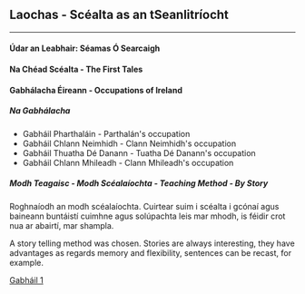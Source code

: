## Laochas - Scéalta as an tSeanlitríocht
----
#### Údar an Leabhair: Séamas Ó Searcaigh
#### Na Chéad Scéalta - The First Tales

#### Gabhálacha Éireann - Occupations of Ireland
##### Na Gabhálacha

- Gabháil Pharthaláin - Parthalán's occupation
- Gabháil Chlann Neimhidh - Clann Neimhidh's occupation
- Gabháil Thuatha Dé Danann - Tuatha Dé Danann's occupation
- Gabháil Chlann Mhileadh - Clann Mhileadh's occupation

##### Modh Teagaisc - Modh Scéalaíochta - Teaching Method - By Story
Roghnaíodh  an modh scéalaíochta. Cuirtear suim i scéalta i gcónaí
agus baineann buntáistí cuimhne agus solúpachta leis mar mhodh, is
féidir crot nua ar abairtí, mar shampla. 

A story telling method was chosen. Stories are always interesting, they
have advantages as regards memory and flexibility, sentences can be
recast, for example.

[Gabháil 1](gabháil_1.md)
